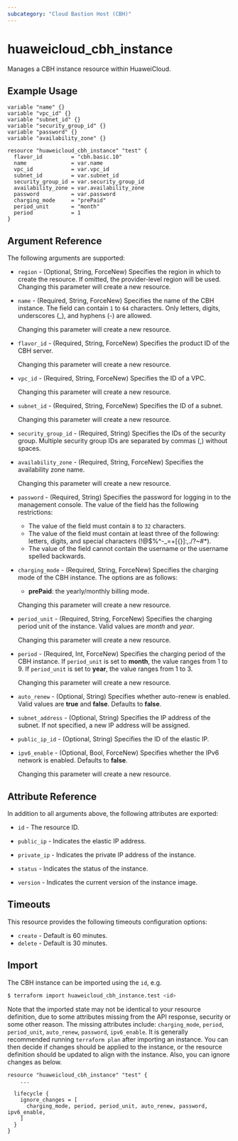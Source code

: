 ```yaml
---
subcategory: "Cloud Bastion Host (CBH)"
---
```


# huaweicloud_cbh_instance

Manages a CBH instance resource within HuaweiCloud.

## Example Usage

```hcl
variable "name" {}
variable "vpc_id" {}
variable "subnet_id" {}
variable "security_group_id" {}
variable "password" {}
variable "availability_zone" {}

resource "huaweicloud_cbh_instance" "test" {
  flavor_id         = "cbh.basic.10"
  name              = var.name
  vpc_id            = var.vpc_id
  subnet_id         = var.subnet_id
  security_group_id = var.security_group_id
  availability_zone = var.availability_zone
  password          = var.password
  charging_mode     = "prePaid"
  period_unit       = "month"
  period            = 1
}
```

## Argument Reference

The following arguments are supported:

* `region` - (Optional, String, ForceNew) Specifies the region in which to create the resource.
  If omitted, the provider-level region will be used. Changing this parameter will create a new resource.

* `name` - (Required, String, ForceNew) Specifies the name of the CBH instance. The field can contain `1` to `64` characters.
  Only letters, digits, underscores (_), and hyphens (-) are allowed.

  Changing this parameter will create a new resource.

* `flavor_id` - (Required, String, ForceNew) Specifies the product ID of the CBH server.

  Changing this parameter will create a new resource.

* `vpc_id` - (Required, String, ForceNew) Specifies the ID of a VPC.

  Changing this parameter will create a new resource.

* `subnet_id` - (Required, String, ForceNew) Specifies the ID of a subnet.

  Changing this parameter will create a new resource.

* `security_group_id` - (Required, String) Specifies the IDs of the security group. Multiple security group IDs are
  separated by commas (,) without spaces.

* `availability_zone` - (Required, String, ForceNew) Specifies the availability zone name.

  Changing this parameter will create a new resource.

* `password` - (Required, String) Specifies the password for logging in to the management console. The value of the field
  has the following restrictions:
  + The value of the field must contain `8` to `32` characters.
  + The value of the field must contain at least three of the following: letters, digits, and special characters
    (!@$%^-_=+[{}]:,./?~#*).
  + The value of the field cannot contain the username or the username spelled backwards.

* `charging_mode` - (Required, String, ForceNew) Specifies the charging mode of the CBH instance.
  The options are as follows:
  + **prePaid**: the yearly/monthly billing mode.

  Changing this parameter will create a new resource.

* `period_unit` - (Required, String, ForceNew) Specifies the charging period unit of the instance.
  Valid values are *month* and *year*.

  Changing this parameter will create a new resource.

* `period` - (Required, Int, ForceNew) Specifies the charging period of the CBH instance.
  If `period_unit` is set to **month**, the value ranges from 1 to 9.
  If `period_unit` is set to **year**, the value ranges from 1 to 3.

  Changing this parameter will create a new resource.

* `auto_renew` - (Optional, String) Specifies whether auto-renew is enabled.
  Valid values are **true** and **false**. Defaults to **false**.

* `subnet_address` - (Optional, String) Specifies the IP address of the subnet.
  If not specified, a new IP address will be assigned.

* `public_ip_id` - (Optional, String) Specifies the ID of the elastic IP.

* `ipv6_enable` - (Optional, Bool, ForceNew) Specifies whether the IPv6 network is enabled. Defaults to **false**.

  Changing this parameter will create a new resource.

## Attribute Reference

In addition to all arguments above, the following attributes are exported:

* `id` - The resource ID.

* `public_ip` - Indicates the elastic IP address.

* `private_ip` - Indicates the private IP address of the instance.

* `status` - Indicates the status of the instance.

* `version` - Indicates the current version of the instance image.

## Timeouts

This resource provides the following timeouts configuration options:

* `create` - Default is 60 minutes.
* `delete` - Default is 30 minutes.

## Import

The CBH instance can be imported using the `id`, e.g.

```bash
$ terraform import huaweicloud_cbh_instance.test <id>
```

Note that the imported state may not be identical to your resource definition, due to some attributes missing from the
API response, security or some other reason. The missing attributes include: `charging_mode`, `period`, `period_unit`,
`auto_renew`, `password`, `ipv6_enable`.
It is generally recommended running `terraform plan` after importing an instance.
You can then decide if changes should be applied to the instance, or the resource definition should be updated
to align with the instance. Also, you can ignore changes as below.

```
resource "huaweicloud_cbh_instance" "test" {
    ...

  lifecycle {
    ignore_changes = [
      charging_mode, period, period_unit, auto_renew, password, ipv6_enable,
    ]
  }
}
```
